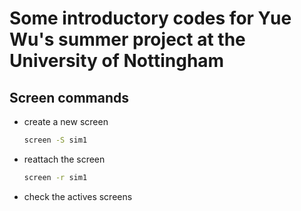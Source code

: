 # Some introductory codes for Yue Wu's summer project at the University of Nottingham


## Screen commands
- create a new screen
  ```sh
  screen -S sim1
  ```
- reattach the screen
  ```sh
  screen -r sim1
  ```
- check the actives screens
